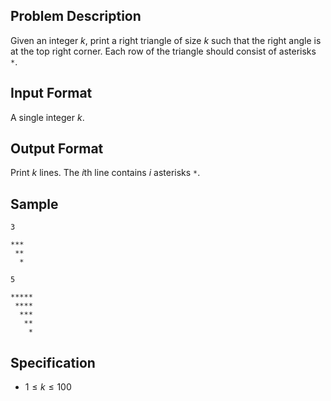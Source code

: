 ## Problem Description
Given an integer $k$, print a right triangle of size $k$ such that the right angle is at the top right corner. Each row of the triangle should consist of asterisks `*`.

## Input Format
A single integer $k$.

## Output Format
Print $k$ lines. The $i$th line contains $i$ asterisks `*`.

## Sample

```input1
3
```

```output1
***
 **
  *
```

```input2
5
```

```output2
*****
 ****
  ***
   **
    *
```

## Specification
- $1 \leq k \leq 100$
